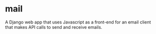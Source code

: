 # mail
A Django web app that uses Javascript as a front-end for an email client that makes API calls to send and receive emails.
